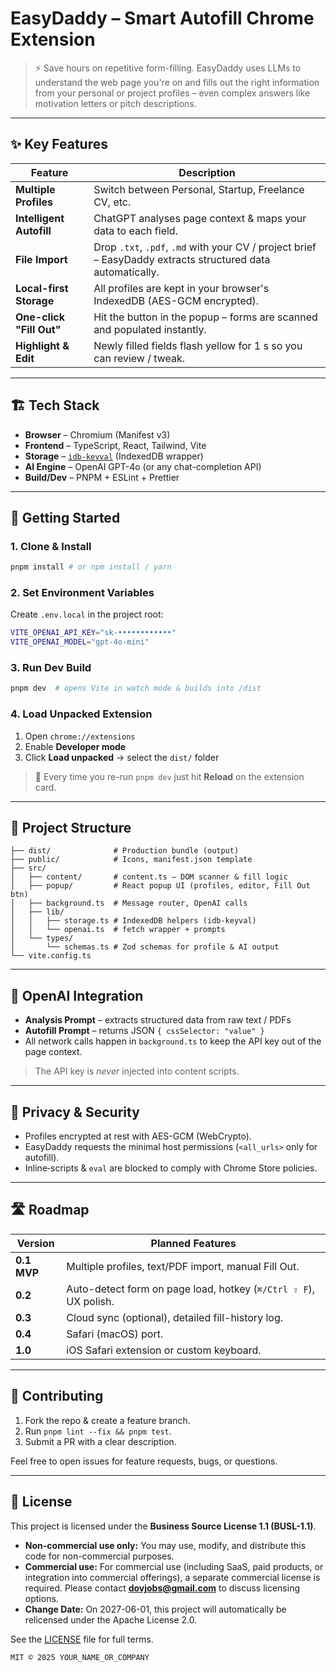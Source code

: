 # EasyDaddy – Smart Autofill Chrome Extension

> ⚡ Save hours on repetitive form-filling. EasyDaddy uses LLMs to understand the web page you're on and fills out the right information from your personal or project profiles – even complex answers like motivation letters or pitch descriptions.

---

## ✨ Key Features

| Feature | Description |
|---------|-------------|
| **Multiple Profiles** | Switch between Personal, Startup, Freelance CV, etc. |
| **Intelligent Autofill** | ChatGPT analyses page context & maps your data to each field. |
| **File Import** | Drop `.txt`, `.pdf`, `.md` with your CV / project brief – EasyDaddy extracts structured data automatically. |
| **Local-first Storage** | All profiles are kept in your browser's IndexedDB (AES-GCM encrypted). |
| **One-click "Fill Out"** | Hit the button in the popup – forms are scanned and populated instantly. |
| **Highlight & Edit** | Newly filled fields flash yellow for 1 s so you can review / tweak. |

---

## 🏗 Tech Stack

* **Browser** – Chromium (Manifest v3)
* **Frontend** – TypeScript, React, Tailwind, Vite
* **Storage** – [`idb-keyval`](https://github.com/jakearchibald/idb-keyval) (IndexedDB wrapper)
* **AI Engine** – OpenAI GPT-4o (or any chat-completion API)
* **Build/Dev** – PNPM + ESLint + Prettier

---

## 🚀 Getting Started

### 1. Clone & Install

```bash
pnpm install # or npm install / yarn
```

### 2. Set Environment Variables

Create `.env.local` in the project root:

```bash
VITE_OPENAI_API_KEY="sk-••••••••••••"
VITE_OPENAI_MODEL="gpt-4o-mini"
```

### 3. Run Dev Build

```bash
pnpm dev  # opens Vite in watch mode & builds into /dist
```

### 4. Load Unpacked Extension

1. Open `chrome://extensions`  
2. Enable **Developer mode**  
3. Click **Load unpacked** → select the `dist/` folder

> 🔁 Every time you re-run `pnpm dev` just hit **Reload** on the extension card.

---

## 📂 Project Structure

```
├── dist/              # Production bundle (output)
├── public/            # Icons, manifest.json template
├── src/
│   ├── content/       # content.ts – DOM scanner & fill logic
│   ├── popup/         # React popup UI (profiles, editor, Fill Out btn)
│   ├── background.ts  # Message router, OpenAI calls
│   ├── lib/
│   │   ├── storage.ts # IndexedDB helpers (idb-keyval)
│   │   └── openai.ts  # fetch wrapper + prompts
│   └── types/
│       └── schemas.ts # Zod schemas for profile & AI output
└── vite.config.ts
```

---

## 🔑 OpenAI Integration

* **Analysis Prompt** – extracts structured data from raw text / PDFs
* **Autofill Prompt** – returns JSON `{ cssSelector: "value" }`
* All network calls happen in `background.ts` to keep the API key out of the page context.

> The API key is _never_ injected into content scripts.

---

## 🔐 Privacy & Security

* Profiles encrypted at rest with AES-GCM (WebCrypto).
* EasyDaddy requests the minimal host permissions (`<all_urls>` only for autofill).
* Inline‐scripts & `eval` are blocked to comply with Chrome Store policies.

---

## 🛣 Roadmap

| Version | Planned Features |
|---------|------------------|
| **0.1 MVP** | Multiple profiles, text/PDF import, manual Fill Out. |
| **0.2** | Auto-detect form on page load, hotkey (`⌘/Ctrl ⇧ F`), UX polish. |
| **0.3** | Cloud sync (optional), detailed fill-history log. |
| **0.4** | Safari (macOS) port. |
| **1.0** | iOS Safari extension or custom keyboard. |

---

## 🤝 Contributing

1. Fork the repo & create a feature branch.  
2. Run `pnpm lint --fix && pnpm test`.  
3. Submit a PR with a clear description.

Feel free to open issues for feature requests, bugs, or questions.

---

## 📄 License

This project is licensed under the **Business Source License 1.1 (BUSL-1.1)**.

- **Non-commercial use only:** You may use, modify, and distribute this code for non-commercial purposes.
- **Commercial use:** For commercial use (including SaaS, paid products, or integration into commercial offerings), a separate commercial license is required. Please contact **dovjobs@gmail.com** to discuss licensing options.
- **Change Date:** On 2027-06-01, this project will automatically be relicensed under the Apache License 2.0.

See the [LICENSE](./LICENSE) file for full terms.

```
MIT © 2025 YOUR_NAME_OR_COMPANY
```
